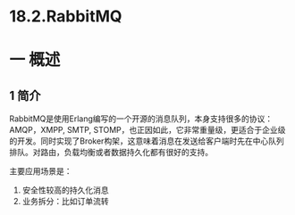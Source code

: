 # 18.2.RabbitMQ

# 一 概述
## 1 简介
RabbitMQ是使用Erlang编写的一个开源的消息队列，本身支持很多的协议：AMQP，XMPP, SMTP, STOMP，也正因如此，它非常重量级，更适合于企业级的开发。同时实现了Broker构架，这意味着消息在发送给客户端时先在中心队列排队。对路由，负载均衡或者数据持久化都有很好的支持。

主要应用场景是：
1. 安全性较高的持久化消息
2. 业务拆分：比如订单流转
